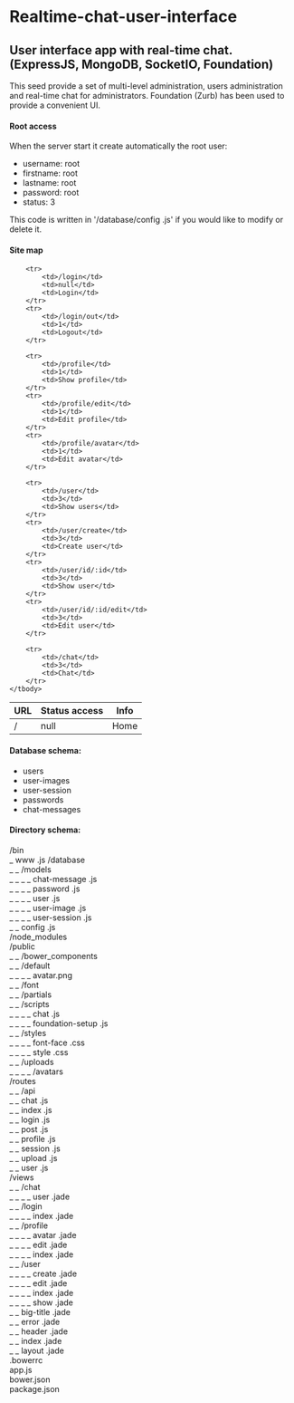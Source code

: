 # Realtime-chat-user-interface
## User interface app with real-time chat. (ExpressJS, MongoDB, SocketIO, Foundation)

This seed provide a set of multi-level administration, users administration and real-time chat for administrators.
Foundation (Zurb) has been used to provide a convenient UI.

#### Root access
When the server start it create automatically the root user:
 - username: root  
 - firstname: root  
 - lastname: root  
 - password: root  
 - status: 3  

This code is written in '/database/config .js' if you would like to modify or delete it.


#### Site map
<table>
    <thead>
        <tr>
            <th>URL</th>
            <th>Status access</th>
            <th>Info</th>
        </tr>
    </thead>
    <tbody>
        <tr>
            <td>/</td>
            <td>null</td>
            <td>Home</td>
        </tr>
        
        <tr>
            <td>/login</td>
            <td>null</td>
            <td>Login</td>
        </tr>
        <tr>
            <td>/login/out</td>
            <td>1</td>
            <td>Logout</td>
        </tr>
        
        <tr>
            <td>/profile</td>
            <td>1</td>
            <td>Show profile</td>
        </tr>
        <tr>
            <td>/profile/edit</td>
            <td>1</td>
            <td>Edit profile</td>
        </tr>
        <tr>
            <td>/profile/avatar</td>
            <td>1</td>
            <td>Edit avatar</td>
        </tr>
        
        <tr>
            <td>/user</td>
            <td>3</td>
            <td>Show users</td>
        </tr>
        <tr>
            <td>/user/create</td>
            <td>3</td>
            <td>Create user</td>
        </tr>
        <tr>
            <td>/user/id/:id</td>
            <td>3</td>
            <td>Show user</td>
        </tr>
        <tr>
            <td>/user/id/:id/edit</td>
            <td>3</td>
            <td>Edit user</td>
        </tr>
        
        <tr>
            <td>/chat</td>
            <td>3</td>
            <td>Chat</td>
        </tr>
    </tbody>
</table>
 
  
#### Database schema:
  - users  
  - user-images  
  - user-session  
  - passwords  
  - chat-messages  


#### Directory schema:
  /bin  
  _ www .js
  /database  
  _ _ /models  
  _ _ _ _ chat-message .js  
  _ _ _ _ password .js   
  _ _ _ _ user .js  
  _ _ _ _ user-image .js  
  _ _ _ _ user-session .js  
   _ _ config .js  
  /node_modules  
  /public  
  _ _ /bower_components  
  _ _ /default  
  _ _ _ _ avatar.png  
  _ _ /font  
  _ _ /partials  
  _ _ /scripts  
  _ _ _ _ chat .js  
  _ _ _ _ foundation-setup .js  
  _ _ /styles  
  _ _ _ _ font-face .css  
  _ _ _ _ style .css  
  _ _ /uploads  
  _ _ _ _ /avatars  
  /routes  
  _ _ /api  
  _ _ chat .js  
  _ _ index .js  
  _ _ login .js  
  _ _ post .js  
  _ _ profile .js  
  _ _ session .js  
  _ _ upload .js  
  _ _ user .js  
  /views  
  _ _ /chat  
  _ _ _ _ user .jade  
  _ _ /login  
  _ _ _ _ index .jade  
  _ _ /profile  
  _ _ _ _ avatar .jade  
  _ _ _ _ edit .jade  
  _ _ _ _ index .jade  
  _ _ /user  
  _ _ _ _ create .jade  
  _ _ _ _ edit .jade  
  _ _ _ _ index .jade  
  _ _ _ _ show .jade  
  _ _ big-title .jade  
  _ _ error .jade  
  _ _ header .jade  
  _ _ index .jade  
  _ _ layout .jade  
  .bowerrc  
  app.js  
  bower.json  
  package.json  

